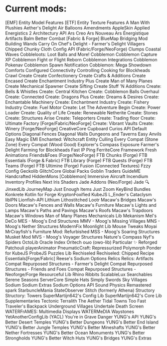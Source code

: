 # Current mods:

[EMF] Entity Model Features
[ETF] Entity Texture Features
A Man With Plushies
Aether's Delight
Air Balloons
Amendments
AppleSkin
Applied Energistics 2
Architectury API
Ars Creo
Ars Nouveau
Ars Énergistique
Artifacts
Balm
Better Combat [Fabric & Forge]
BlueMap
Bridging Mod
Building Wands
Carry On
Chef's Delight - Farmer's Delight Villagers
Chipped
Chunky
Cloth Config API (Fabric/Forge/NeoForge)
Clumps
Coastal Waves
Cobbleloots: Loot Balls and More!
Cobblemon
Cobblemon Capture XP
Cobblemon Fight or Flight Reborn
Cobblemon Integrations
Cobblemon Pokenav
Cobblemon Spawn Notification
Cobblemon: Mega Showdown
Comforts
Configured
Connectivity
Controlling
Cooking for Blockheads
Crawl
Create
Create Confectionery
Create Crafts & Additions
Create Encased
Create Enchantment Industry Plus
Create Man of Many Planes
Create Mechanical Spawner
Create Sifting
Create Stuff 'N Additions
Create: Bells & Whistles
Create: Central Kitchen
Create: Cobblemon Balls Overhaul
Create: Connected
Create: Dragons Plus
Create: Dreams & Desires
Create: Enchantable Machinery
Create: Enchantment Industry
Create: Fishery Industry
Create: Fuel Motor
Create: Let The Adventure Begin
Create: Power Loader
Create: Quality of Life
Create: Renewable Netherite
Create: Stones
Create: Structures Arise
Create: Teleporters
Create: Trading floor
Create: Ultimate Factory [Forge/Fabric/NeoForge]
Create: Vibrant Vaults
Create: Winery [Forge/NeoForge]
CreativeCore
Cupboard
Curios API
Default Options
Diagonal Fences
Diagonal Walls
Dungeons and Taverns
Easy Anvils
Easy Magic
EMI
Enchanted: Witchcraft
Entity Culling
Every Compat (Stone Zone)
Every Compat (Wood Good)
Explorer's Compass
Exposure
Farmer's Delight
Farming for Blockheads
Fast IP Ping
FerriteCore
Framework
Fresh Animations
Friends&Foes (Forge/NeoForge)
FTB Chunks (Forge)
FTB Essentials (Forge & Fabric)
FTB Library (Forge)
FTB Quests (Forge)
FTB Teams (Forge)
FTB Ultimine (Forge)
Fusion (Connected Textures)
Fzzy Config
Geckolib
GlitchCore
Global Packs
Goblin Traders
GuideME
Handcrafted
HiddenMons [Cobblemon]
Immersive Aircraft
Incendium
Inventory Profiles Next
Iris Shaders
Jade Addons (Neo/Forge)
Jade 🔍
JinxedLib
JourneyMap
Just Enough Items
Just Zoom
KeyBind Bundles
Konkrete
Kotlin for Forge
KryptonFoxified
KubeJS
L_Ender's Cataclysm
libIPN
Lionfish-API
Lithium
Lithostitched
Lootr
Macaw's Bridges
Macaw's Doors
Macaw's Fences and Walls
Macaw's Furniture
Macaw's Lights and Lamps
Macaw's Paths and Pavings
Macaw's Roofs
Macaw's Trapdoors
Macaw's Windows
Man of Many Planes
Mechanicals Lib
Mekanism
Mel's DeCo
MES - Moog's End Structures
MMV - Moog's Missing Villages
MNS - Moog's Nether Structures
ModernFix
Moonlight Lib
Mouse Tweaks
Moyai
MrCrayfish's Furniture Mod: Refurbished
MSS - Moog's Soaring Structures
Musket Mod
MVS - Moog's Voyager Structures
Nature's Compass
Nyf's Spiders
OctoLib
Oracle Index
Oritech
oωo (owo-lib)
Particular ✨ Reforged
Patchouli
playerAnimator
PneumaticCraft: Repressurized
Polymorph
Ponder for KubeJS
ProbeJS
Puzzles Lib
Rechiseled
Rechiseled: Chipped
Recipe Essentials[Forge/Fabric]
Reese's Sodium Options
Relics
Relics: Artifacts Compat
Repurposed Structures - Farmer's Delight Compat
Repurposed Structures - Friends and Foes Compat
Repurposed Structures - Neoforge/Forge
Resourceful Lib
Rhino
Ribbits
ScalableLux
Searchables
Serene Seasons
ServerCore
Simple Hats
Simply Swords
Sky Villages
Sodium
Sodium Extras
Sodium Options API
Sound Physics Remastered
spark
StarbuncleMania
StateObserver
Stitch (formerly Athena)
Structory
Structory: Towers
SuperMartijn642's Config Lib
SuperMartijn642's Core Lib
Supplementaries
Tectonic
Terralith
The Aether
Tidal Towns
Too Fast
Traveler's Backpack
Underground Villages
Undertale Death Screen
WATERFrAMES: Multimedia Displays
WATERMeDIA
Waystones
YetAnotherConfigLib (YACL)
You're in Grave Danger
YUNG's API
YUNG's Better Desert Temples
YUNG's Better Dungeons
YUNG's Better End Island
YUNG's Better Jungle Temples
YUNG's Better Mineshafts
YUNG's Better Nether Fortresses
YUNG's Better Ocean Monuments
YUNG's Better Strongholds
YUNG's Better Witch Huts
YUNG's Bridges
YUNG's Extras